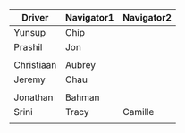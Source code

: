 | Driver | Navigator1 | Navigator2| 
|--------|-----------|------------| 
|Yunsup|Chip| |
|Prashil|Jon| |
| | |
|Christiaan|Aubrey| |
|Jeremy|Chau| |
| | |
|Jonathan|Bahman| |
|Srini|Tracy|Camille|
| | |
  
